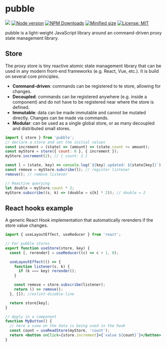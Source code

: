 # pubble

![](https://github.com/kevtiq/pubble/workflows/test/badge.svg)
[![Node version](https://img.shields.io/npm/v/pubble.svg?style=flat)](https://www.npmjs.com/package/pubble)
[![NPM Downloads](https://img.shields.io/npm/dm/pubble.svg?style=flat)](https://www.npmjs.com/package/pubble)
[![Minified size](https://img.shields.io/bundlephobia/min/pubble@latest?label=minified)](https://www.npmjs.com/package/pubble)
[![License: MIT](https://img.shields.io/badge/License-MIT-yellow.svg)](https://opensource.org/licenses/MIT)

pubble is a light-weight JavaScript library around an command-driven proxy state management library.

## Store

The proxy store is tiny reactive atomic state management library that can be used in any modern front-end frameworks (e.g. React, Vue, etc.). It is build on several core principles.

- **Command-driven**: commands can be registered to te store, allowing for changes.
- **Decoupled**: commands can be registered anywhere (e.g. inside a component) and do not have to be registered near where the store is defined.
- **Immutable**: data can be made immutable and cannot be mutated directly. Changes can be made via commands.
- **Modular**: can be used as a single global store, or as many decoupled and distributed small stores.

```js
import { store } from 'pubble';
// declare a store and set the initial values
const increment = (state) => (amount) => (state.count += amount);
const myStore = store({ count: 0 }, { increment });
myStore.increment(2); // { count: 2 }

const l = (state, key) => console.log(`${key} updated: ${state[key]}`);
const remove = myStore.subcribe(l); // register listener
remove(); // remove listener

// Reactive querying
let double = myStore.count * 2;
myStore.subscribe((s, k) => (double = s[k] * 2)); // double = 2
```

## React hooks example

A generic React Hook implementation that automatically rerenders if the store value changes.

```jsx
import { useLayoutEffect, useReducer } from 'react';

// For pubble stores
export function useStore(store, key) {
  const [, rerender] = useReducer((c) => c + 1, 0);

  useLayoutEffect(() => {
    function listener(s, k) {
      if (k === key) rerender();
    }

    const remove = store.subscribe(listener);
    return () => remove();
  }, []); //eslint-disable-line

  return store[key];
}

// Apply in a component
function MyButton() {
  // here a view on the data is being used in the hook
  const count = useReadStore(myStore, 'count');
  return <button onClick={store.increment}>{`value ${count}`}</button>;
}
```
